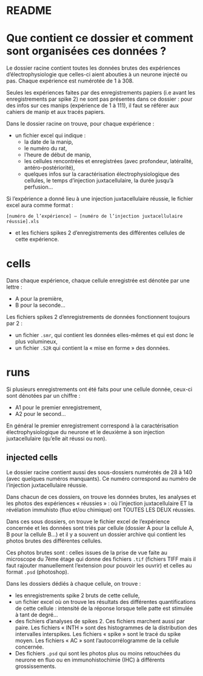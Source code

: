 # README

# Que contient ce dossier et comment sont organisées ces données ?

Le dossier racine contient toutes les données brutes des expériences
d’électrophysiologie que celles-ci aient abouties à un neurone injecté ou pas.
Chaque expérience est numérotée de 1 à 308.

Seules les expériences faites par des enregistrements papiers (i.e avant les
enregistrements par spike 2) ne sont pas présentes dans ce dossier : pour des
infos sur ces manips (expérience de 1 à 111), il faut se référer aux cahiers de
manip et aux tracés papiers.

Dans le dossier racine on trouve, pour chaque expérience :

- un fichier excel qui indique :
  - la date de la manip,
  - le numéro du rat,
  - l’heure de début de manip,
  - les cellules rencontrées et enregistrées (avec profondeur, latéralité,
    antéro-postériorité),
  - quelques infos sur la caractérisation électrophysiologique des cellules, le
    temps d’injection juxtacellulaire, la durée jusqu’à perfusion…

Si l’expérience a donné lieu à une injection juxtacellulaire réussie, le fichier
excel aura comme format :

```
[numéro de l’expérience] – [numéro de l’injection juxtacellulaire réussie].xls
```

- et les fichiers spikes 2 d’enregistrements des différentes cellules de cette
  expérience.

# cells

Dans chaque expérience, chaque cellule enregistrée est dénotée par une lettre :

- A pour la première,
- B pour la seconde…

Les fichiers spikes 2 d’enregistrements de données fonctionnent toujours par 2 :

- un fichier `.smr`, qui contient les données elles-mêmes et qui est donc le
  plus volumineux,
- un fichier `.S2R` qui contient la « mise en forme » des données.

# runs

Si plusieurs enregistrements ont été faits pour une cellule donnée, ceux-ci sont
dénotées par un chiffre :

- A1 pour le premier enregistrement,
- A2 pour le second…

En général le premier enregistrement correspond à la caractérisation
électrophysiologique du neurone et le deuxième à son injection juxtacellulaire
(qu’elle ait réussi ou non).

## injected cells

Le dossier racine contient aussi des sous-dossiers numérotés de 28 à 140 (avec
quelques numéros manquants). Ce numéro correspond au numéro de l’injection
juxtacellulaire réussie.

Dans chacun de ces dossiers, on trouve les données brutes, les analyses et les
photos des expériences « réussies » : où l’injection juxtacellulaire ET la
révélation immuhisto (fluo et/ou chimique) ont TOUTES LES DEUX réussies.

Dans ces sous dossiers, on trouve le fichier excel de l’expérience concernée et
les données sont triés par cellule (dossier A pour la cellule A, B pour la
cellule B…) et il y a souvent un dossier archive qui contient les photos brutes
des différentes cellules.

Ces photos brutes sont : celles issues de la prise de vue faite au microscope du
7ème étage qui donne des fichiers `.tif` (fichiers TIFF mais il faut rajouter
manuellement l’extension pour pouvoir les ouvrir) et celles au format `.psd`
(photoshop).

Dans les dossiers dédiés à chaque cellule, on trouve :

- les enregistrements spike 2 bruts de cette cellule,
- un fichier excel où on trouve les résultats des différentes quantifications de
  cette cellule : intensité de la réponse lorsque telle patte est stimulée à
  tant de degré…
- des fichiers d’analyses de spikes 2. Ces fichiers marchent aussi par paire.
  Les fichiers « INTH » sont des histogrammes de la distribution des intervalles
  interspikes. Les fichiers « spike » sont le tracé du spike moyen. Les fichiers
  « AC » sont l’autocorrélogramme de la cellule concernée.
- Des fichiers `.psd` qui sont les photos plus ou moins retouchées du neurone en
  fluo ou en immunohistochimie (IHC) à différents grossissements.

